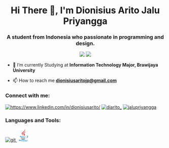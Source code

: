 <h1 align="center">Hi There 👋, I'm Dionisius Arito Jalu Priyangga</h1>
<h3 align="center">A student from Indonesia who passionate in programming and design.</h3>
<p align = "Center">
    <img src="https://capsule-render.vercel.app/api?type=waving&color=auto&height=200&section=footer&rotate=180" />
    <img src="https://capsule-render.vercel.app/api?type=waving&color=auto&height=150&section=footer&rotate=180" />
</p>

- 🔭 I’m currently Studying at **Information Technology Major, Brawijaya University**

- 📫 How to reach me **dionisiusaritojp@gmail.com**

<h3 align="left">Connect with me:</h3>
<p align="left">
<a href="https://linkedin.com/in/https://www.linkedin.com/in/dionisiusarito/" target="blank"><img align="center" src="https://raw.githubusercontent.com/rahuldkjain/github-profile-readme-generator/master/src/images/icons/Social/linked-in-alt.svg" alt="https://www.linkedin.com/in/dionisiusarito/" height="30" width="40" /></a>
<a href="https://instagram.com/diarito_" target="blank"><img align="center" src="https://raw.githubusercontent.com/rahuldkjain/github-profile-readme-generator/master/src/images/icons/Social/instagram.svg" alt="diarito_" height="30" width="40" /></a>
<a href="https://www.hackerrank.com/jalupriyangga" target="blank"><img align="center" src="https://raw.githubusercontent.com/rahuldkjain/github-profile-readme-generator/master/src/images/icons/Social/hackerrank.svg" alt="jalupriyangga" height="30" width="40" /></a>
</p>

<h3 align="left">Languages and Tools:</h3>
<p align="left"> <a href="https://git-scm.com/" target="_blank" rel="noreferrer"> <img src="https://www.vectorlogo.zone/logos/git-scm/git-scm-icon.svg" alt="git" width="40" height="40"/> </a> <a href="https://www.java.com" target="_blank" rel="noreferrer"> <img src="https://raw.githubusercontent.com/devicons/devicon/master/icons/java/java-original.svg" alt="java" width="40" height="40"/> </a> </p>
